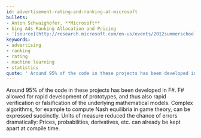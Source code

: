 ```yaml
---
id: advertisement-rating-and-ranking-at-microsoft
bullets:
- Anton Schwaighofer, **Microsoft**
- bing Ads Ranking Allocation and Pricing
- '[source](http://research.microsoft.com/en-us/events/2012summerschool/kenjifsharpfphdsummerschool2012new.pdf), [permalink](#advertisement-rating-and-ranking-at-microsoft)'
keywords:
- advertising
- ranking
- rating
- machine learning
- statistics
quote: ' Around 95% of the code in these projects has been developed in F#'
---
```

Around 95% of the code in these projects has been developed in F#. F# allowed for rapid development 
of prototypes, and thus also rapid verification or falsification of the underlying mathematical models.
Complex algorithms, for example to compute Nash equilibria in game theory, can be expressed 
succinctly.  Units of measure reduced the chance of errors dramatically: 
Prices, probabilities, derivatives, etc. can already be kept apart at compile time.

    